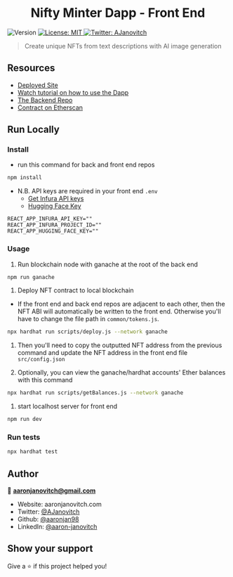 <h1 align="center">Nifty Minter Dapp - Front End</h1>
<p>
  <img alt="Version" src="https://img.shields.io/badge/version-0.1.0-blue.svg?cacheSeconds=2592000" />
  <a href="#" target="_blank">
    <img alt="License: MIT" src="https://img.shields.io/badge/License-MIT-yellow.svg" />
  </a>
  <a href="https://twitter.com/AJanovitch" target="_blank">
    <img alt="Twitter: AJanovitch" src="https://img.shields.io/twitter/follow/AJanovitch.svg?style=social" />
  </a>
</p>

> Create unique NFTs from text descriptions with AI image generation

## Resources

- [Deployed Site](https://nifty-minter.herokuapp.com)
- [Watch tutorial on how to use the Dapp](https://www.youtube.com/watch?v=bSk57Y9tEbs)
- [The Backend Repo](https://github.com/aaronjan98/Nifty-Minter-Backend)
- [Contract on Etherscan](https://goerli.etherscan.io/address/0x8d20aac997e30de71581ac30240db9ab235acb8b)

## Run Locally

### Install

- run this command for back and front end repos

```sh
npm install
```

- N.B. API keys are required in your front end `.env`
  - [Get Infura API keys](https://app.infura.io)
  - [Hugging Face Key](https://huggingface.co/)

```.env
REACT_APP_INFURA_API_KEY=""
REACT_APP_INFURA_PROJECT_ID=""
REACT_APP_HUGGING_FACE_KEY=""
```

### Usage

1. Run blockchain node with ganache at the root of the back end

```sh
npm run ganache
```

1. Deploy NFT contract to local blockchain

- If the front end and back end repos are adjacent to each other,
  then the NFT ABI will automatically be written to the front end.
  Otherwise you'll have to change the file path in `common/tokens.js`.

```sh
npx hardhat run scripts/deploy.js --network ganache
```

1. Then you'll need to copy the outputted NFT address from the previous
   command and update the NFT address in the front end file `src/config.json`

1. Optionally, you can view the ganache/hardhat accounts' Ether balances
   with this command

```sh
npx hardhat run scripts/getBalances.js --network ganache
```

1. start localhost server for front end

```sh
npm run dev
```

### Run tests

```sh
npx hardhat test
```

## Author

👤 **aaronjanovitch@gmail.com**

- Website: aaronjanovitch.com
- Twitter: [@AJanovitch](https://twitter.com/AJanovitch)
- Github: [@aaronjan98](https://github.com/aaronjan98)
- LinkedIn: [@aaron-janovitch](https://linkedin.com/in/aaron-janovitch)

## Show your support

Give a ⭐️ if this project helped you!
